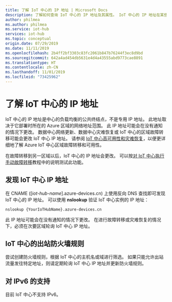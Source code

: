 ```yaml
---
title: 了解 IoT 中心的 IP 地址 | Microsoft Docs
description: 了解如何查询 IoT 中心的 IP 地址及其属性。 IoT 中心的 IP 地址在某些情况下（例如灾难恢复或区域故障转移）可能会更改。
author: philmea
ms.author: philmea
ms.service: iot-hub
services: iot-hub
ms.topic: conceptual
origin.date: 07/29/2019
ms.date: 11/11/2019
ms.openlocfilehash: 2b4ff2bf3303c83fc2061b847b76244f3ec8d9bd
ms.sourcegitcommit: 642a4ad454db5631e4d4a43555abd9773cae8891
ms.translationtype: HT
ms.contentlocale: zh-CN
ms.lasthandoff: 11/01/2019
ms.locfileid: "73425962"
---
```

# <a name="understanding-the-ip-address-of-your-iot-hub"></a>了解 IoT 中心的 IP 地址

IoT 中心的 IP 地址是中心的负载均衡的公共终结点，不是专用 IP 地址。 此地址取决于它部署时所在的 Azure 区域的网络地址范围。 此 IP 地址可能会在没有通知的情况下更改。 数据中心网络更新、数据中心灾难恢复或 IoT 中心的区域故障转移可能会更改 IoT 中心 IP 地址。 请参阅 [IoT 中心高可用性和灾难恢复](iot-hub-ha-dr.md)，以便更详细地了解 Azure IoT 中心区域故障转移和可用性。

在故障转移到另一区域以后，IoT 中心的 IP 地址会更改。 可以按[对 IoT 中心执行手动故障转移](tutorial-manual-failover.md)教程中的说明测试此功能。

## <a name="discover-your-iot-hub-ip-address"></a>发现 IoT 中心 IP 地址

在 CNAME ([*iot-hub-name*].azure-devices.cn) 上使用反向 DNS 查找即可发现 IoT 中心的 IP 地址。 可以使用 **nslookup** 验证 IoT 中心实例的 IP 地址：

```cmd/sh
nslookup {YourIoTHubName}.azure-devices.cn
```

此 IP 地址可能会在没有通知的情况下更改。 在进行故障转移或灾难恢复的情况下，必须在次要区域轮询 IoT 中心 IP 地址。

## <a name="outbound-firewall-rules-for-iot-hub"></a>IoT 中心的出站防火墙规则

尝试创建防火墙规则，根据 IoT 中心的主机名或域进行筛选。 如果只能允许出站流量发往特定地址，则请定期轮询 IoT 中心 IP 地址并更新防火墙规则。

## <a name="support-for-ipv6"></a>对 IPv6 的支持 

目前 IoT 中心不支持 IPv6。